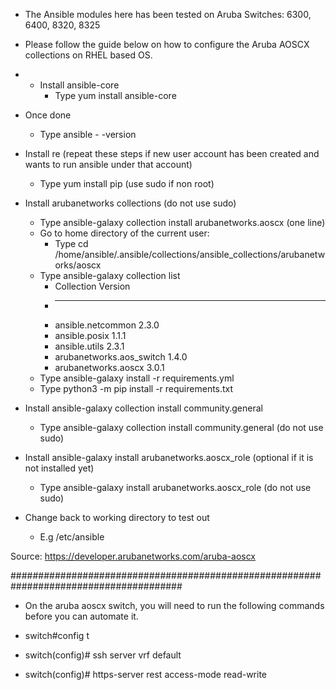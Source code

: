 * The Ansible modules here has been tested on Aruba Switches: 6300, 6400, 8320, 8325

* Please follow the guide below on how to configure the Aruba AOSCX collections on RHEL based OS.

* * Install ansible-core
    * Type yum install ansible-core
* Once done
    * Type ansible - -version
* Install re (repeat these steps if new user account has been created and wants to run ansible under that account)
    * Type yum install pip (use sudo if non root)
* Install arubanetworks collections  (do not use sudo)
    * Type ansible-galaxy collection install arubanetworks.aoscx (one line)
    * Go to home directory of the current user: 
        * Type cd /home/ansible/.ansible/collections/ansible_collections/arubanetworks/aoscx
    * Type ansible-galaxy collection list
        *  Collection               Version
        *  ------------------------ -------
        *  ansible.netcommon        2.3.0
        *  ansible.posix            1.1.1
        * ansible.utils            2.3.1
        *  arubanetworks.aos_switch 1.4.0
        *  arubanetworks.aoscx      3.0.1
    * Type ansible-galaxy install -r requirements.yml
    * Type python3 -m pip install -r requirements.txt
* Install ansible-galaxy collection install community.general
    * Type ansible-galaxy collection install community.general (do not use sudo)
* Install ansible-galaxy install arubanetworks.aoscx_role (optional if it is not installed yet)
    * Type ansible-galaxy install arubanetworks.aoscx_role (do not use sudo)
* Change back to working directory to test out 
    * E.g /etc/ansible

Source:
https://developer.arubanetworks.com/aruba-aoscx

#######################################################################################

* On the aruba aoscx switch, you will need to run the following commands before you can automate it.

* switch#config t
* switch(config)# ssh server vrf default
* switch(config)# https-server rest access-mode read-write


